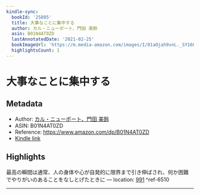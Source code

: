 ```yaml
---
kindle-sync:
  bookId: '25805'
  title: 大事なことに集中する
  author: カル・ニューポート、門田 美鈴
  asin: B01N4AT0ZD
  lastAnnotatedDate: '2021-02-25'
  bookImageUrl: 'https://m.media-amazon.com/images/I/81aOjah9vnL._SY160.jpg'
  highlightsCount: 1
---
```

# 大事なことに集中する
## Metadata
* Author: [カル・ニューポート、門田 美鈴](https://www.amazon.comundefined)
* ASIN: B01N4AT0ZD
* Reference: https://www.amazon.com/dp/B01N4AT0ZD
* [Kindle link](kindle://book?action=open&asin=B01N4AT0ZD)

## Highlights
最高の瞬間は通常、人の身体や心が自発的に限界まで引き伸ばされ、何か困難でやりがいのあることをなしとげたときに — location: [991](kindle://book?action=open&asin=B01N4AT0ZD&location=991) ^ref-6510

---
